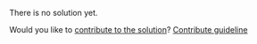 
There is no solution yet.

Would you like to [contribute to the solution](https://github.com/BFEdev/BFE.dev-solutions/blob/main/problem/implement-array-prototype.flat_en.md)? [Contribute guideline](https://github.com/BFEdev/BFE.dev-solutions#how-to-contribute)

